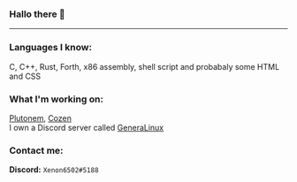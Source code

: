 ### Hallo there 👋

---

### **Languages I know:** <br>
C, C++, Rust, Forth, x86 assembly, shell script and probabaly some HTML and CSS
<br>

### **What I'm working on**:
[Plutonem](https://github.com/smart6502/plutonem), [Cozen](https://github.com/smart6502/cozen)
<br>
I own a Discord server called [GeneraLinux](https://discord.gg/3Yh6JERUx2)
<br>

### **Contact me:**

**Discord:** `Xenon6502#5188`

<br>
